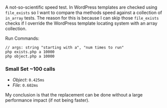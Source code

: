A not-so-scientific speed test. In WordPress templates are checked using `file_exists` so I want to compare tha methods speed against a collection of `in_array` tests. The reason for this is because I can skip those `file_exists` checks if I override the WordPress template locating system with an array collection.

Run Commands:

```
// args: string "starting with a", "num times to run"
php exists.php a 10000
php object.php a 10000
```

### Small Set ~100 calls

- *Object*: `0.425ms`
- *File*: `0.602ms`

My conclusion is that the replacement can be done without a large performance impact (if not being faster).
